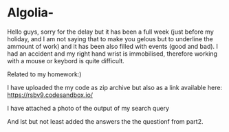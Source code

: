 # Algolia-

Hello guys, sorry for the delay but it has been a full week (just before my holiday, and I am not saying that to make you gelous but to underline the ammount of work) and it has been also filled with events (good and bad). I had an accident and my right hand wrist is immobilised, therefore working with a mouse or keybord is quite difficult.

Related to my homework:) 

I have uploaded the my code as zip archive but also as a link available here:  https://rsbv9.codesandbox.io/ 

I have attached a photo of the output of my search query

And lst but not least added the answers the the questionf from part2.
